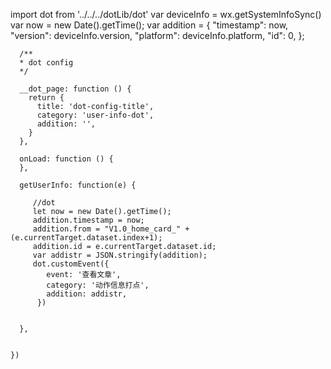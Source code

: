 import dot from '../../../dotLib/dot'
var deviceInfo = wx.getSystemInfoSync()
var now = new Date().getTime();
var addition = {
    "timestamp": now,
    "version": deviceInfo.version,
    "platform": deviceInfo.platform,
    "id": 0,
  };

      /**
      * dot config
      */

      __dot_page: function () {
        return {
          title: 'dot-config-title',
          category: 'user-info-dot',
          addition: '',
        }
      },
      
      onLoad: function () {
      },
      
      getUserInfo: function(e) {
          
         //dot
         let now = new Date().getTime();
         addition.timestamp = now;
         addition.from = "V1.0_home_card_" + (e.currentTarget.dataset.index+1);
         addition.id = e.currentTarget.dataset.id;
         var addistr = JSON.stringify(addition);
         dot.customEvent({
            event: '查看文章',
            category: '动作信息打点',
            addition: addistr,
          })

   
      },


    })

